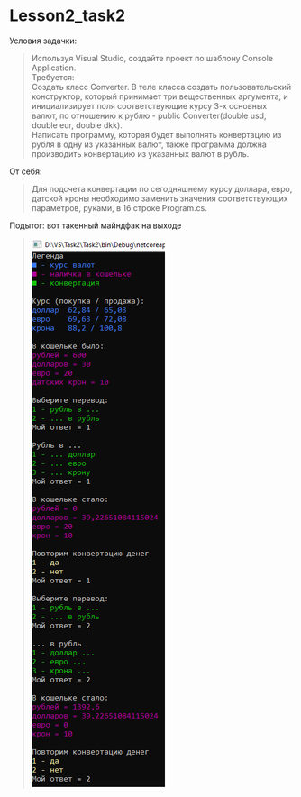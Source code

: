 # Lesson2_task2
Условия задачки:
>Используя Visual Studio, создайте проект по шаблону Console Application.  
Требуется:  
Создать класс Converter. 
В теле класса создать пользовательский конструктор, который принимает три вещественных аргумента, и инициализирует поля соответствующие курсу 3-х основных валют, по отношению к рублю - public Converter(double usd, double eur, double dkk).  
Написать программу, которая будет выполнять конвертацию из рубля в одну из указанных валют, также программа должна производить конвертацию из указанных валют в рубль. 

От себя:
>Для подсчета конвертации по сегодняшнему курсу доллара, евро, датской кроны необходимо заменить значения соответствующих параметров, руками, в 16 строке Program.cs.

Подытог: вот такенный майндфак на выходе
>![](Task2/Program_output.png)
